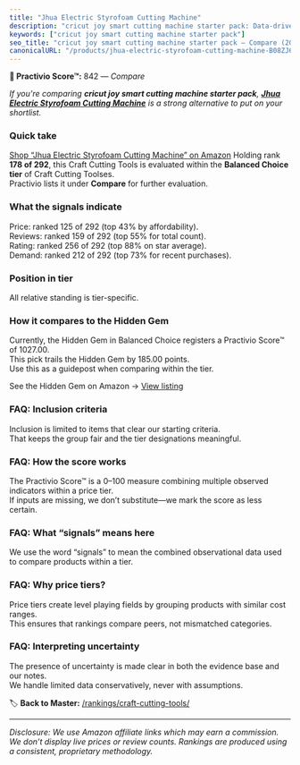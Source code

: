 ```yaml
---
title: "Jhua Electric Styrofoam Cutting Machine"
description: "cricut joy smart cutting machine starter pack: Data-driven ranking using the Practivio Score™. Positioned by quality, value, demand, findability, momentum."
keywords: ["cricut joy smart cutting machine starter pack"]
seo_title: "cricut joy smart cutting machine starter pack — Compare (2025)"
canonicalURL: "/products/jhua-electric-styrofoam-cutting-machine-B08ZJ63TMG/"
---
```


**🛒 Practivio Score™:** 842 — _Compare_


*If you're comparing **cricut joy smart cutting machine starter pack**, **[Jhua Electric Styrofoam Cutting Machine](https://www.amazon.com/dp/B08ZJ63TMG?tag=practivio-20)** is a strong alternative to put on your shortlist.*
### Quick take
[Shop “Jhua Electric Styrofoam Cutting Machine” on Amazon](https://www.amazon.com/dp/B08ZJ63TMG?tag=practivio-20)
Holding rank **178 of 292**, this Craft Cutting Tools is evaluated within the **Balanced Choice tier** of Craft Cutting Toolses.  
Practivio lists it under **Compare** for further evaluation.

### What the signals indicate
Price: ranked 125 of 292 (top 43% by affordability).  
Reviews: ranked 159 of 292 (top 55% for total count).  
Rating: ranked 256 of 292 (top 88% on star average).  
Demand: ranked 212 of 292 (top 73% for recent purchases).

### Position in tier
All relative standing is tier-specific.

### How it compares to the Hidden Gem
Currently, the Hidden Gem in Balanced Choice registers a Practivio Score™ of 1027.00.  
This pick trails the Hidden Gem by 185.00 points.  
Use this as a guidepost when comparing within the tier.  

See the Hidden Gem on Amazon → [View listing](https://www.amazon.com/dp/B08139Y31N?tag=practivio-20)

### FAQ: Inclusion criteria
Inclusion is limited to items that clear our starting criteria.  
That keeps the group fair and the tier designations meaningful.

### FAQ: How the score works
The Practivio Score™ is a 0–100 measure combining multiple observed indicators within a price tier.  
If inputs are missing, we don’t substitute—we mark the score as less certain.

### FAQ: What “signals” means here
We use the word “signals” to mean the combined observational data used to compare products within a tier.

### FAQ: Why price tiers?
Price tiers create level playing fields by grouping products with similar cost ranges.  
This ensures that rankings compare peers, not mismatched categories.

### FAQ: Interpreting uncertainty
The presence of uncertainty is made clear in both the evidence base and our notes.  
We handle limited data conservatively, never with assumptions.

<!-- Missing template for Compare/CompareWithinPriceClass -->


🏷️ **Back to Master:** [/rankings/craft-cutting-tools/](/rankings/craft-cutting-tools/)

---
_Disclosure: We use Amazon affiliate links which may earn a commission. We don’t display live prices or review counts. Rankings are produced using a consistent, proprietary methodology._

